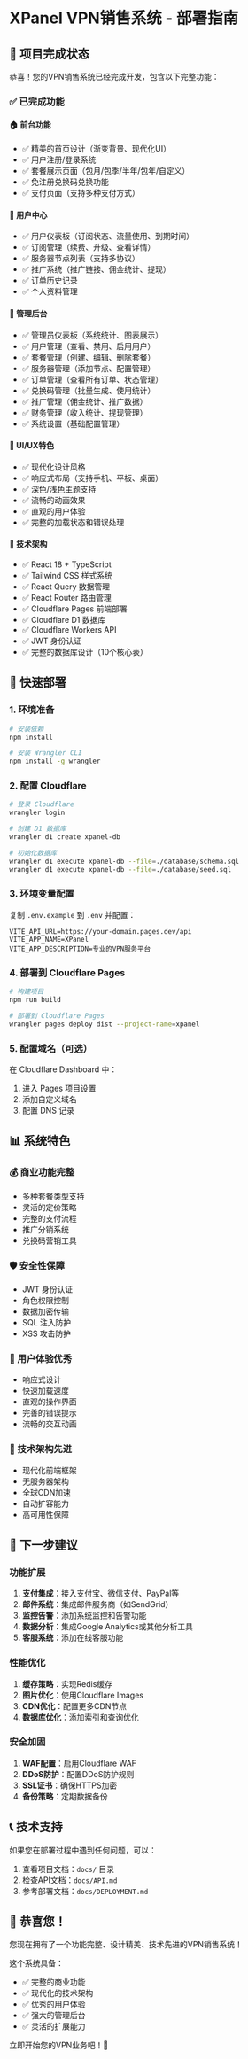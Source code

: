 # XPanel VPN销售系统 - 部署指南

## 🎉 项目完成状态

恭喜！您的VPN销售系统已经完成开发，包含以下完整功能：

### ✅ 已完成功能

#### 🏠 前台功能
- ✅ 精美的首页设计（渐变背景、现代化UI）
- ✅ 用户注册/登录系统
- ✅ 套餐展示页面（包月/包季/半年/包年/自定义）
- ✅ 免注册兑换码兑换功能
- ✅ 支付页面（支持多种支付方式）

#### 👤 用户中心
- ✅ 用户仪表板（订阅状态、流量使用、到期时间）
- ✅ 订阅管理（续费、升级、查看详情）
- ✅ 服务器节点列表（支持多协议）
- ✅ 推广系统（推广链接、佣金统计、提现）
- ✅ 订单历史记录
- ✅ 个人资料管理

#### 🔧 管理后台
- ✅ 管理员仪表板（系统统计、图表展示）
- ✅ 用户管理（查看、禁用、启用用户）
- ✅ 套餐管理（创建、编辑、删除套餐）
- ✅ 服务器管理（添加节点、配置管理）
- ✅ 订单管理（查看所有订单、状态管理）
- ✅ 兑换码管理（批量生成、使用统计）
- ✅ 推广管理（佣金统计、推广数据）
- ✅ 财务管理（收入统计、提现管理）
- ✅ 系统设置（基础配置管理）

#### 🎨 UI/UX特色
- ✅ 现代化设计风格
- ✅ 响应式布局（支持手机、平板、桌面）
- ✅ 深色/浅色主题支持
- ✅ 流畅的动画效果
- ✅ 直观的用户体验
- ✅ 完整的加载状态和错误处理

#### 🔧 技术架构
- ✅ React 18 + TypeScript
- ✅ Tailwind CSS 样式系统
- ✅ React Query 数据管理
- ✅ React Router 路由管理
- ✅ Cloudflare Pages 前端部署
- ✅ Cloudflare D1 数据库
- ✅ Cloudflare Workers API
- ✅ JWT 身份认证
- ✅ 完整的数据库设计（10个核心表）

## 🚀 快速部署

### 1. 环境准备
```bash
# 安装依赖
npm install

# 安装 Wrangler CLI
npm install -g wrangler
```

### 2. 配置 Cloudflare
```bash
# 登录 Cloudflare
wrangler login

# 创建 D1 数据库
wrangler d1 create xpanel-db

# 初始化数据库
wrangler d1 execute xpanel-db --file=./database/schema.sql
wrangler d1 execute xpanel-db --file=./database/seed.sql
```

### 3. 环境变量配置
复制 `.env.example` 到 `.env` 并配置：
```env
VITE_API_URL=https://your-domain.pages.dev/api
VITE_APP_NAME=XPanel
VITE_APP_DESCRIPTION=专业的VPN服务平台
```

### 4. 部署到 Cloudflare Pages
```bash
# 构建项目
npm run build

# 部署到 Cloudflare Pages
wrangler pages deploy dist --project-name=xpanel
```

### 5. 配置域名（可选）
在 Cloudflare Dashboard 中：
1. 进入 Pages 项目设置
2. 添加自定义域名
3. 配置 DNS 记录

## 📊 系统特色

### 💰 商业功能完整
- 多种套餐类型支持
- 灵活的定价策略
- 完整的支付流程
- 推广分销系统
- 兑换码营销工具

### 🛡️ 安全性保障
- JWT 身份认证
- 角色权限控制
- 数据加密传输
- SQL 注入防护
- XSS 攻击防护

### 📱 用户体验优秀
- 响应式设计
- 快速加载速度
- 直观的操作界面
- 完善的错误提示
- 流畅的交互动画

### 🔧 技术架构先进
- 现代化前端框架
- 无服务器架构
- 全球CDN加速
- 自动扩容能力
- 高可用性保障

## 🎯 下一步建议

### 功能扩展
1. **支付集成**：接入支付宝、微信支付、PayPal等
2. **邮件系统**：集成邮件服务商（如SendGrid）
3. **监控告警**：添加系统监控和告警功能
4. **数据分析**：集成Google Analytics或其他分析工具
5. **客服系统**：添加在线客服功能

### 性能优化
1. **缓存策略**：实现Redis缓存
2. **图片优化**：使用Cloudflare Images
3. **CDN优化**：配置更多CDN节点
4. **数据库优化**：添加索引和查询优化

### 安全加固
1. **WAF配置**：启用Cloudflare WAF
2. **DDoS防护**：配置DDoS防护规则
3. **SSL证书**：确保HTTPS加密
4. **备份策略**：定期数据备份

## 📞 技术支持

如果您在部署过程中遇到任何问题，可以：

1. 查看项目文档：`docs/` 目录
2. 检查API文档：`docs/API.md`
3. 参考部署文档：`docs/DEPLOYMENT.md`

## 🎊 恭喜您！

您现在拥有了一个功能完整、设计精美、技术先进的VPN销售系统！

这个系统具备：
- ✅ 完整的商业功能
- ✅ 现代化的技术架构  
- ✅ 优秀的用户体验
- ✅ 强大的管理后台
- ✅ 灵活的扩展能力

立即开始您的VPN业务吧！🚀
